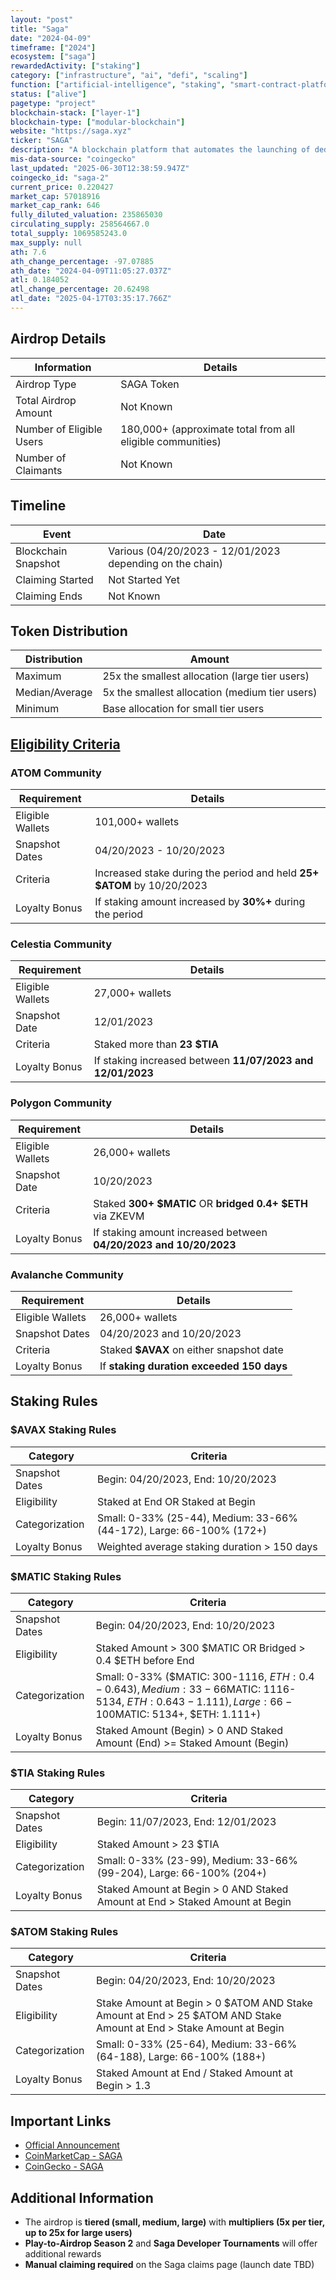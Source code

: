 ```yaml
---
layout: "post"
title: "Saga"
date: "2024-04-09"
timeframe: ["2024"]
ecosystem: ["saga"]
rewardedActivity: ["staking"]
category: ["infrastructure", "ai", "defi", "scaling"]
function: ["artificial-intelligence", "staking", "smart-contract-platform", "appchains"]
status: ["alive"]
pagetype: "project"
blockchain-stack: ["layer-1"]
blockchain-type: ["modular-blockchain"]
website: "https://saga.xyz"
ticker: "SAGA"
description: "A blockchain platform that automates the launching of dedicated blockspace, supporting appchains, Celestia Rollups, Polygon CDK chains, and Avalanche Subnets."
mis-data-source: "coingecko"
last_updated: "2025-06-30T12:38:59.947Z"
coingecko_id: "saga-2"
current_price: 0.220427
market_cap: 57018916
market_cap_rank: 646
fully_diluted_valuation: 235865030
circulating_supply: 258564667.0
total_supply: 1069585243.0
max_supply: null
ath: 7.6
ath_change_percentage: -97.07885
ath_date: "2024-04-09T11:05:27.037Z"
atl: 0.184052
atl_change_percentage: 20.62498
atl_date: "2025-04-17T03:35:17.766Z"
---
```


## Airdrop Details

| Information              | Details                                                    |
| ------------------------ | ---------------------------------------------------------- |
| Airdrop Type             | SAGA Token                                                 |
| Total Airdrop Amount     | Not Known                                                  |
| Number of Eligible Users | 180,000+ (approximate total from all eligible communities) |
| Number of Claimants      | Not Known                                                  |

## Timeline

| Event               | Date                                                     |
| ------------------- | -------------------------------------------------------- |
| Blockchain Snapshot | Various (04/20/2023 - 12/01/2023 depending on the chain) |
| Claiming Started    | Not Started Yet                                          |
| Claiming Ends       | Not Known                                                |

## Token Distribution

| Distribution   | Amount                                         |
| -------------- | ---------------------------------------------- |
| Maximum        | 25x the smallest allocation (large tier users) |
| Median/Average | 5x the smallest allocation (medium tier users) |
| Minimum        | Base allocation for small tier users           |

## [Eligibility Criteria](https://medium.com/sagaxyz/saga-community-genesis-airdrop-e0f94c1f2220)

### ATOM Community

| Requirement      | Details                                                                |
| ---------------- | ---------------------------------------------------------------------- |
| Eligible Wallets | 101,000+ wallets                                                       |
| Snapshot Dates   | 04/20/2023 - 10/20/2023                                                |
| Criteria         | Increased stake during the period and held **25+ $ATOM** by 10/20/2023 |
| Loyalty Bonus    | If staking amount increased by **30%+** during the period              |

### Celestia Community

| Requirement      | Details                                                    |
| ---------------- | ---------------------------------------------------------- |
| Eligible Wallets | 27,000+ wallets                                            |
| Snapshot Date    | 12/01/2023                                                 |
| Criteria         | Staked more than **23 $TIA**                               |
| Loyalty Bonus    | If staking increased between **11/07/2023 and 12/01/2023** |

### Polygon Community

| Requirement      | Details                                                           |
| ---------------- | ----------------------------------------------------------------- |
| Eligible Wallets | 26,000+ wallets                                                   |
| Snapshot Date    | 10/20/2023                                                        |
| Criteria         | Staked **300+ $MATIC** OR **bridged 0.4+ $ETH** via ZKEVM         |
| Loyalty Bonus    | If staking amount increased between **04/20/2023 and 10/20/2023** |

### Avalanche Community

| Requirement      | Details                                   |
| ---------------- | ----------------------------------------- |
| Eligible Wallets | 26,000+ wallets                           |
| Snapshot Dates   | 04/20/2023 and 10/20/2023                 |
| Criteria         | Staked **$AVAX** on either snapshot date  |
| Loyalty Bonus    | If **staking duration exceeded 150 days** |

## Staking Rules

### $AVAX Staking Rules

| Category       | Criteria                                                             |
| -------------- | -------------------------------------------------------------------- |
| Snapshot Dates | Begin: 04/20/2023, End: 10/20/2023                                   |
| Eligibility    | Staked at End OR Staked at Begin                                     |
| Categorization | Small: 0-33% (25-44), Medium: 33-66% (44-172), Large: 66-100% (172+) |
| Loyalty Bonus  | Weighted average staking duration > 150 days                         |

### $MATIC Staking Rules

| Category       | Criteria                                                                                                                                              |
| -------------- | ----------------------------------------------------------------------------------------------------------------------------------------------------- |
| Snapshot Dates | Begin: 04/20/2023, End: 10/20/2023                                                                                                                    |
| Eligibility    | Staked Amount > 300 $MATIC OR Bridged > 0.4 $ETH before End                                                                                           |
| Categorization | Small: 0-33% ($MATIC: 300-1116, $ETH: 0.4-0.643), Medium: 33-66% ($MATIC: 1116-5134, $ETH: 0.643-1.111), Large: 66-100% ($MATIC: 5134+, $ETH: 1.111+) |
| Loyalty Bonus  | Staked Amount (Begin) > 0 AND Staked Amount (End) >= Staked Amount (Begin)                                                                            |

### $TIA Staking Rules

| Category       | Criteria                                                                     |
| -------------- | ---------------------------------------------------------------------------- |
| Snapshot Dates | Begin: 11/07/2023, End: 12/01/2023                                           |
| Eligibility    | Staked Amount > 23 $TIA                                                      |
| Categorization | Small: 0-33% (23-99), Medium: 33-66% (99-204), Large: 66-100% (204+)         |
| Loyalty Bonus  | Staked Amount at Begin > 0 AND Staked Amount at End > Staked Amount at Begin |

### $ATOM Staking Rules

| Category       | Criteria                                                                                                           |
| -------------- | ------------------------------------------------------------------------------------------------------------------ |
| Snapshot Dates | Begin: 04/20/2023, End: 10/20/2023                                                                                 |
| Eligibility    | Stake Amount at Begin > 0 $ATOM AND Stake Amount at End > 25 $ATOM AND Stake Amount at End > Stake Amount at Begin |
| Categorization | Small: 0-33% (25-64), Medium: 33-66% (64-188), Large: 66-100% (188+)                                               |
| Loyalty Bonus  | Staked Amount at End / Staked Amount at Begin > 1.3                                                                |

## Important Links

- [Official Announcement](https://medium.com/sagaxyz/saga-community-genesis-airdrop-e0f94c1f2220)
- [CoinMarketCap - SAGA](https://coinmarketcap.com/currencies/saga/)
- [CoinGecko - SAGA](https://www.coingecko.com/en/coins/saga)

## Additional Information

- The airdrop is **tiered (small, medium, large)** with **multipliers (5x per tier, up to 25x for large users)**
- **Play-to-Airdrop Season 2** and **Saga Developer Tournaments** will offer additional rewards
- **Manual claiming required** on the Saga claims page (launch date TBD)